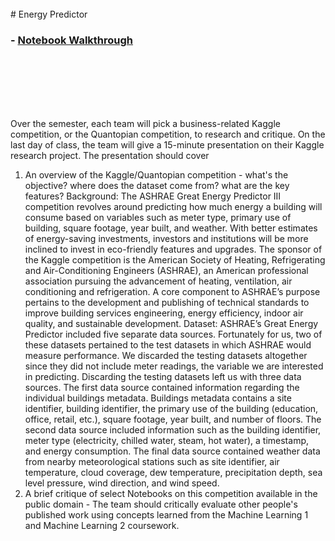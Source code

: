 <br/>
# Energy Predictor

### - [Notebook Walkthrough](https://sammyzysheng.github.io/ML2-TP2-Team3/Energy-Predictor)
<br/>
<br/>
<br/>
<br/>
<br/>

Over the semester, each team will pick a business-related Kaggle competition, or the Quantopian competition, to research and critique. On the last day of class, the team will give a 15-minute presentation on their Kaggle research project. The presentation should cover 
1. An overview of the Kaggle/Quantopian competition - what's the objective? where does the dataset come from? what are the key features?
Background: 
The ASHRAE Great Energy Predictor III competition revolves around predicting how much energy a building will consume based on variables such as meter type, primary use of building, square footage, year built, and weather. With better estimates of energy-saving investments, investors and institutions will be more inclined to invest in eco-friendly features and upgrades.
The sponsor of the Kaggle competition is the American Society of Heating, Refrigerating and Air-Conditioning Engineers (ASHRAE), an American professional association pursuing the advancement of heating, ventilation, air conditioning and refrigeration. A core component to ASHRAE’s purpose pertains to the development and publishing of technical standards to improve building services engineering, energy efficiency, indoor air quality, and sustainable development.
Dataset:
ASHRAE’s Great Energy Predictor included five separate data sources. Fortunately for us, two of these datasets pertained to the test datasets in which ASHRAE would measure performance. We discarded the testing datasets altogether since they did not include meter readings, the variable we are interested in predicting.
Discarding the testing datasets left us with three data sources. The first data source contained information regarding the individual buildings metadata. Buildings metadata contains a site identifier, building identifier, the primary use of the building (education, office, retail, etc.), square footage, year built, and number of floors. The second data source included information such as the building identifier, meter type (electricity, chilled water, steam, hot water), a timestamp, and energy consumption. The final data source contained weather data from nearby meteorological stations such as site identifier, air temperature, cloud coverage, dew temperature, precipitation depth, sea level pressure, wind direction, and wind speed.
2. A brief critique of select Notebooks on this competition available in the public domain - The team should critically evaluate other people's published work using concepts learned from the Machine Learning 1 and Machine Learning 2 coursework.


